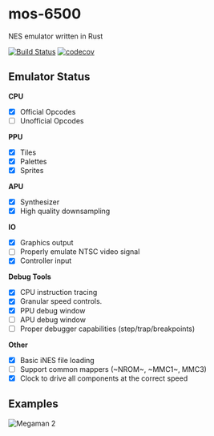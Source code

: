 # mos-6500
NES emulator written in Rust

[![Build Status](https://travis-ci.org/DiscoViking/mos-6500.svg?branch=master)](https://travis-ci.org/DiscoViking/mos-6500) [![codecov](https://codecov.io/gh/DiscoViking/mos-6500/branch/master/graph/badge.svg)](https://codecov.io/gh/DiscoViking/mos-6500)

## Emulator Status

**CPU**
  - [x] Official Opcodes
  - [ ] Unofficial Opcodes

**PPU**
  - [x] Tiles
  - [x] Palettes
  - [X] Sprites
  
**APU**
  - [x] Synthesizer
  - [x] High quality downsampling
  
**IO**
  - [x] Graphics output
  - [ ] Properly emulate NTSC video signal
  - [X] Controller input
  
**Debug Tools**
  - [x] CPU instruction tracing
  - [x] Granular speed controls.
  - [x] PPU debug window
  - [ ] APU debug window
  - [ ] Proper debugger capabilities (step/trap/breakpoints)
  
**Other**
  - [x] Basic iNES file loading
  - [ ] Support common mappers (~NROM~, ~MMC1~, MMC3)
  - [x] Clock to drive all components at the correct speed
  
  ## Examples
  
  ![Megaman 2](https://user-images.githubusercontent.com/3620166/48202700-f806b480-e3a8-11e8-84a5-42c877cc6767.gif)
